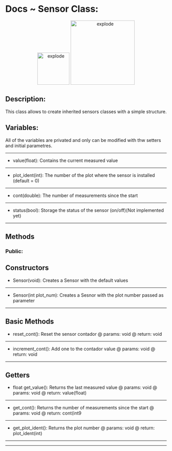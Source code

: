# Docs ~ Sensor Class:

<div align="center">
<img width=100px src="https://img.shields.io/badge/status-active-brightgreen" alt="explode"></a>
<img width=200px src="https://img.shields.io/badge/Last modification-03/21/2021-blue" alt="explode"></a>
</div>


## Description: 
This class allows to create inherited sensors classes with a simple structure. 


## Variables: 

All of the variables are privated and only can be modified with thw setters and initial parametres.

---------------------------------------------------------------------------------------------------------------------------
- value(float): Contains the current measured value
---------------------------------------------------------------------------------------------------------------------------
- plot_ident(int): The number of the plot where the sensor is installed (default = 0)
---------------------------------------------------------------------------------------------------------------------------
- cont(double): The number of measurements since the start 
---------------------------------------------------------------------------------------------------------------------------
- status(bool): Storage the status of the sensor (on/off)(Not implemented yet) 
---------------------------------------------------------------------------------------------------------------------------


## Methods 

### Public:
**Constructors**
---------------------------------------------------------------------------------------------------------------------------
- Sensor(void): Creates a Sensor with the default values 
---------------------------------------------------------------------------------------------------------------------------
- Sensor(int plot_num): Creates a Sesnor with the plot number passed as parameter
---------------------------------------------------------------------------------------------------------------------------


**Basic Methods**
---------------------------------------------------------------------------------------------------------------------------
- reset_cont(): Reset the sensor contador
  @ params: void 
  @ return: void 
---------------------------------------------------------------------------------------------------------------------------
- increment_cont(): Add one to the contador value 
  @ params: void 
  @ return: void 
---------------------------------------------------------------------------------------------------------------------------


**Getters**
---------------------------------------------------------------------------------------------------------------------------
- float get_value(): Returns the last measured value @ params: void 
  @ params: void 
  @ return: value(float) 
---------------------------------------------------------------------------------------------------------------------------
- get_cont(): Returns the number of measurements since the start 
  @ params: void 
  @ return: cont(int9 
---------------------------------------------------------------------------------------------------------------------------
- get_plot_ident(): Returns the plot number 
  @ params: void 
  @ return: plot_ident(int) 
---------------------------------------------------------------------------------------------------------------------------














---------------------------------------------------------------------------------------------------------------------------


